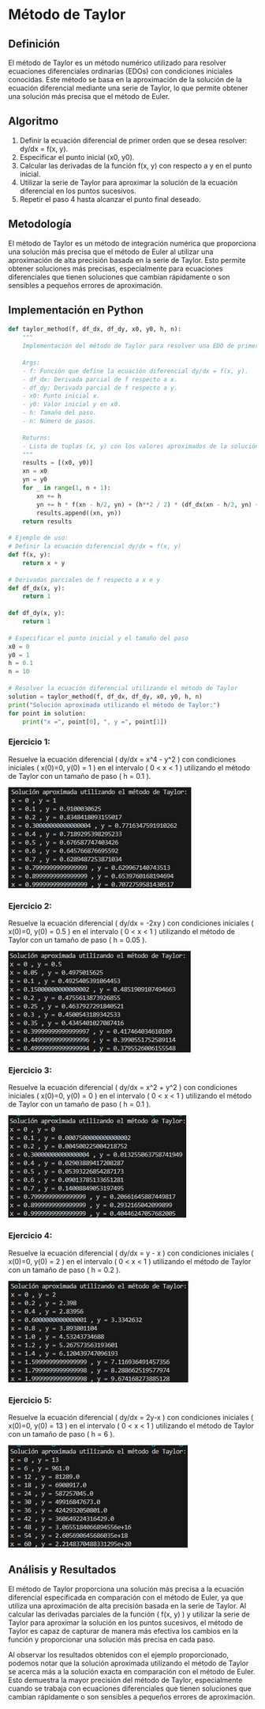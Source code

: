 # Método de Taylor
## Definición
El método de Taylor es un método numérico utilizado para resolver ecuaciones diferenciales ordinarias (EDOs) con condiciones iniciales conocidas. Este método se basa en la aproximación de la solución de la ecuación diferencial mediante una serie de Taylor, lo que permite obtener una solución más precisa que el método de Euler.

## Algoritmo
1. Definir la ecuación diferencial de primer orden que se desea resolver: dy/dx = f(x, y).
2. Especificar el punto inicial (x0, y0).
3. Calcular las derivadas de la función f(x, y) con respecto a y en el punto inicial.
4. Utilizar la serie de Taylor para aproximar la solución de la ecuación diferencial en los puntos sucesivos.
5. Repetir el paso 4 hasta alcanzar el punto final deseado.

## Metodología
El método de Taylor es un método de integración numérica que proporciona una solución más precisa que el método de Euler al utilizar una aproximación de alta precisión basada en la serie de Taylor. Esto permite obtener soluciones más precisas, especialmente para ecuaciones diferenciales que tienen soluciones que cambian rápidamente o son sensibles a pequeños errores de aproximación.

## Implementación en Python

```python
def taylor_method(f, df_dx, df_dy, x0, y0, h, n):
    """
    Implementación del método de Taylor para resolver una EDO de primer orden.

    Args:
    - f: Función que define la ecuación diferencial dy/dx = f(x, y).
    - df_dx: Derivada parcial de f respecto a x.
    - df_dy: Derivada parcial de f respecto a y.
    - x0: Punto inicial x.
    - y0: Valor inicial y en x0.
    - h: Tamaño del paso.
    - n: Número de pasos.

    Returns:
    - Lista de tuplas (x, y) con los valores aproximados de la solución.
    """
    results = [(x0, y0)]
    xn = x0
    yn = y0
    for _ in range(1, n + 1):
        xn += h
        yn += h * f(xn - h/2, yn) + (h**2 / 2) * (df_dx(xn - h/2, yn) + df_dy(xn - h/2, yn) * f(xn - h/2, yn))
        results.append((xn, yn))
    return results

# Ejemplo de uso:
# Definir la ecuación diferencial dy/dx = f(x, y)
def f(x, y):
    return x + y

# Derivadas parciales de f respecto a x e y
def df_dx(x, y):
    return 1

def df_dy(x, y):
    return 1

# Especificar el punto inicial y el tamaño del paso
x0 = 0
y0 = 1
h = 0.1
n = 10

# Resolver la ecuación diferencial utilizando el método de Taylor
solution = taylor_method(f, df_dx, df_dy, x0, y0, h, n)
print("Solución aproximada utilizando el método de Taylor:")
for point in solution:
    print("x =", point[0], ", y =", point[1])
```

### Ejercicio 1:
Resuelve la ecuación diferencial \( dy/dx = x^4 - y^2 \) con condiciones iniciales \( x(0)=0, y(0) = 1 \) en el intervalo \( 0 < x < 1 \) utilizando el método de Taylor con un tamaño de paso \( h = 0.1 \).

![](https://github.com/Mexta46/Metodos_Numericos/blob/main/Imagenes/Imagenes_tema6/IT1.png)

### Ejercicio 2:
Resuelve la ecuación diferencial \( dy/dx = -2xy \) con condiciones iniciales \( x(0)=0, y(0) = 0.5 \) en el intervalo \( 0 < x < 1 \) utilizando el método de Taylor con un tamaño de paso \( h = 0.05 \).

![](https://github.com/Mexta46/Metodos_Numericos/blob/main/Imagenes/Imagenes_tema6/IT2.png)

### Ejercicio 3:
Resuelve la ecuación diferencial \( dy/dx = x^2 + y^2 \) con condiciones iniciales \( x(0)=0, y(0) = 0 \) en el intervalo \( 0 < x < 1 \) utilizando el método de Taylor con un tamaño de paso \( h = 0.1 \).

![](https://github.com/Mexta46/Metodos_Numericos/blob/main/Imagenes/Imagenes_tema6/IT3.png)

### Ejercicio 4:
Resuelve la ecuación diferencial \( dy/dx = y - x \) con condiciones iniciales \( x(0)=0, y(0) = 2 \) en el intervalo \( 0 < x < 1 \) utilizando el método de Taylor con un tamaño de paso \( h = 0.2 \).

![](https://github.com/Mexta46/Metodos_Numericos/blob/main/Imagenes/Imagenes_tema6/IT4.png)

### Ejercicio 5:
Resuelve la ecuación diferencial \( dy/dx = 2y-x \) con condiciones iniciales \( x(0)=0, y(0) = 13 \) en el intervalo \( 0 < x < 1 \) utilizando el método de Taylor con un tamaño de paso \( h = 6 \).

![](https://github.com/Mexta46/Metodos_Numericos/blob/main/Imagenes/Imagenes_tema6/IT5.png)


## Análisis y Resultados
El método de Taylor proporciona una solución más precisa a la ecuación diferencial especificada en comparación con el método de Euler, ya que utiliza una aproximación de alta precisión basada en la serie de Taylor. Al calcular las derivadas parciales de la función \( f(x, y) \) y utilizar la serie de Taylor para aproximar la solución en los puntos sucesivos, el método de Taylor es capaz de capturar de manera más efectiva los cambios en la función y proporcionar una solución más precisa en cada paso.

Al observar los resultados obtenidos con el ejemplo proporcionado, podemos notar que la solución aproximada utilizando el método de Taylor se acerca más a la solución exacta en comparación con el método de Euler. Esto demuestra la mayor precisión del método de Taylor, especialmente cuando se trabaja con ecuaciones diferenciales que tienen soluciones que cambian rápidamente o son sensibles a pequeños errores de aproximación.
